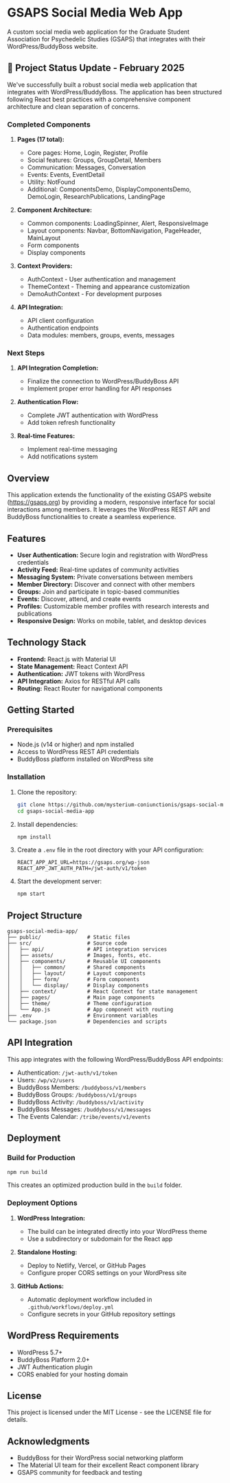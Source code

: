 # GSAPS Social Media Web App

A custom social media web application for the Graduate Student Association for Psychedelic Studies (GSAPS) that integrates with their WordPress/BuddyBoss website.

## 📣 Project Status Update - February 2025

We've successfully built a robust social media web application that integrates with WordPress/BuddyBoss. The application has been structured following React best practices with a comprehensive component architecture and clean separation of concerns.

### Completed Components

1. **Pages (17 total):**
   - Core pages: Home, Login, Register, Profile
   - Social features: Groups, GroupDetail, Members
   - Communication: Messages, Conversation
   - Events: Events, EventDetail
   - Utility: NotFound
   - Additional: ComponentsDemo, DisplayComponentsDemo, DemoLogin, ResearchPublications, LandingPage

2. **Component Architecture:**
   - Common components: LoadingSpinner, Alert, ResponsiveImage
   - Layout components: Navbar, BottomNavigation, PageHeader, MainLayout
   - Form components
   - Display components

3. **Context Providers:**
   - AuthContext - User authentication and management
   - ThemeContext - Theming and appearance customization
   - DemoAuthContext - For development purposes

4. **API Integration:**
   - API client configuration
   - Authentication endpoints
   - Data modules: members, groups, events, messages

### Next Steps

1. **API Integration Completion:**
   - Finalize the connection to WordPress/BuddyBoss API
   - Implement proper error handling for API responses

2. **Authentication Flow:**
   - Complete JWT authentication with WordPress
   - Add token refresh functionality

3. **Real-time Features:**
   - Implement real-time messaging
   - Add notifications system

## Overview

This application extends the functionality of the existing GSAPS website (https://gsaps.org) by providing a modern, responsive interface for social interactions among members. It leverages the WordPress REST API and BuddyBoss functionalities to create a seamless experience.

## Features

- **User Authentication:** Secure login and registration with WordPress credentials
- **Activity Feed:** Real-time updates of community activities
- **Messaging System:** Private conversations between members
- **Member Directory:** Discover and connect with other members
- **Groups:** Join and participate in topic-based communities
- **Events:** Discover, attend, and create events
- **Profiles:** Customizable member profiles with research interests and publications
- **Responsive Design:** Works on mobile, tablet, and desktop devices

## Technology Stack

- **Frontend:** React.js with Material UI
- **State Management:** React Context API
- **Authentication:** JWT tokens with WordPress
- **API Integration:** Axios for RESTful API calls
- **Routing:** React Router for navigational components

## Getting Started

### Prerequisites

- Node.js (v14 or higher) and npm installed
- Access to WordPress REST API credentials
- BuddyBoss platform installed on WordPress site

### Installation

1. Clone the repository:
   ```bash
   git clone https://github.com/mysterium-coniunctionis/gsaps-social-media-app.git
   cd gsaps-social-media-app
   ```

2. Install dependencies:
   ```bash
   npm install
   ```

3. Create a `.env` file in the root directory with your API configuration:
   ```
   REACT_APP_API_URL=https://gsaps.org/wp-json
   REACT_APP_JWT_AUTH_PATH=/jwt-auth/v1/token
   ```

4. Start the development server:
   ```bash
   npm start
   ```

## Project Structure

```
gsaps-social-media-app/
├── public/               # Static files
├── src/                  # Source code
│   ├── api/              # API integration services
│   ├── assets/           # Images, fonts, etc.
│   ├── components/       # Reusable UI components
│   │   ├── common/       # Shared components
│   │   ├── layout/       # Layout components
│   │   ├── form/         # Form components
│   │   └── display/      # Display components
│   ├── context/          # React Context for state management
│   ├── pages/            # Main page components
│   ├── theme/            # Theme configuration
│   └── App.js            # App component with routing
├── .env                  # Environment variables
└── package.json          # Dependencies and scripts
```

## API Integration

This app integrates with the following WordPress/BuddyBoss API endpoints:

- Authentication: `/jwt-auth/v1/token`
- Users: `/wp/v2/users`
- BuddyBoss Members: `/buddyboss/v1/members`
- BuddyBoss Groups: `/buddyboss/v1/groups`
- BuddyBoss Activity: `/buddyboss/v1/activity`
- BuddyBoss Messages: `/buddyboss/v1/messages`
- The Events Calendar: `/tribe/events/v1/events`

## Deployment

### Build for Production

```bash
npm run build
```

This creates an optimized production build in the `build` folder.

### Deployment Options

1. **WordPress Integration:**
   - The build can be integrated directly into your WordPress theme
   - Use a subdirectory or subdomain for the React app

2. **Standalone Hosting:**
   - Deploy to Netlify, Vercel, or GitHub Pages
   - Configure proper CORS settings on your WordPress site

3. **GitHub Actions:**
   - Automatic deployment workflow included in `.github/workflows/deploy.yml`
   - Configure secrets in your GitHub repository settings

## WordPress Requirements

- WordPress 5.7+
- BuddyBoss Platform 2.0+
- JWT Authentication plugin
- CORS enabled for your hosting domain

## License

This project is licensed under the MIT License - see the LICENSE file for details.

## Acknowledgments

- BuddyBoss for their WordPress social networking platform
- The Material UI team for their excellent React component library
- GSAPS community for feedback and testing